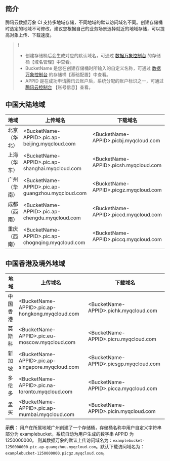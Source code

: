 ## 简介

腾讯云数据万象 CI 支持多地域存储，不同地域的默认访问域名不同。创建存储桶时选定的地域不可修改，建议您根据自己的业务场景选择就近的地域存储，可以提高对象上传、下载速度。


>!
> - 创建存储桶后会生成对应的默认域名，可通过 [数据万象控制台](https://console.cloud.tencent.com/ci) 的存储桶【域名管理】中查看。
> - BucketName 是您在创建存储桶时所输入的自定义名称，可通过 [数据万象控制台](https://console.cloud.tencent.com/ci)  的存储桶【基础配置】中查看。
> - APPID 是在成功申请腾讯云账户后，系统分配的账户标识之一，可通过 [腾讯云控制台](https://console.cloud.tencent.com/developer) 【账号信息】查看。


## 中国大陆地域
| 地域         | 上传域名                                               | 下载域名                                     |
| ------------ | ------------------------------------------------------ | -------------------------------------------- |
| 北京（华北） | &lt;BucketName-APPID&gt;.pic.ap-beijing.myqcloud.com   | &lt;BucketName-APPID&gt;.picbj.myqcloud.com  |
| 上海（华东） | &lt;BucketName-APPID&gt;.pic.ap-shanghai.myqcloud.com  | &lt;BucketName-APPID&gt;.picsh.myqcloud.com  |
| 广州（华南） | &lt;BucketName-APPID&gt;.pic.ap-guangzhou.myqcloud.com | &lt;BucketName-APPID&gt;.picgz.myqcloud.com  |
| 成都（西南） | &lt;BucketName-APPID&gt;.pic.ap-chengdu.myqcloud.com   | &lt;BucketName-APPID&gt;.piccd.myqcloud.com  |
| 重庆（西南） | &lt;BucketName-APPID&gt;.pic.ap-chognqing.myqcloud.com   | &lt;BucketName-APPID&gt;.piccq.myqcloud.com  |


## 中国香港及境外地域
| 地域         | 上传域名                                               | 下载域名                                     |
| ------------ | ------------------------------------------------------ | -------------------------------------------- |
| 中国香港  	|&lt;BucketName-APPID&gt;.pic.ap-hongkong.myqcloud.com  | &lt;BucketName-APPID&gt;.pichk.myqcloud.com  |
| 莫斯科       | &lt;BucketName-APPID&gt;.pic.eu-moscow.myqcloud.com    | &lt;BucketName-APPID&gt;.picru.myqcloud.com  |
| 新加坡       | &lt;BucketName-APPID&gt;.pic.ap-singapore.myqcloud.com | &lt;BucketName-APPID&gt;.picsgp.myqcloud.com |
| 多伦多       | &lt;BucketName-APPID&gt;.pic.na-toronto.myqcloud.com   | &lt;BucketName-APPID&gt;.picca.myqcloud.com  |
|孟买          | &lt;BucketName-APPID&gt;.pic.ap-mumbai.myqcloud.com    | &lt;BucketName-APPID&gt;.picin.myqcloud.com  |

**示例**：
用户在所属地域广州创建了一个存储桶，存储桶名称中用户自定义字符串部分为 examplebucket，系统自动为用户生成的数字串 APPID 为 1250000000。
则其数据万象的默认上传访问域名为：`examplebucket-1250000000.pic.ap-guangzhou.myqcloud.com`。默认下载访问域名为：`examplebucket-1250000000.picgz.myqcloud.com`。

